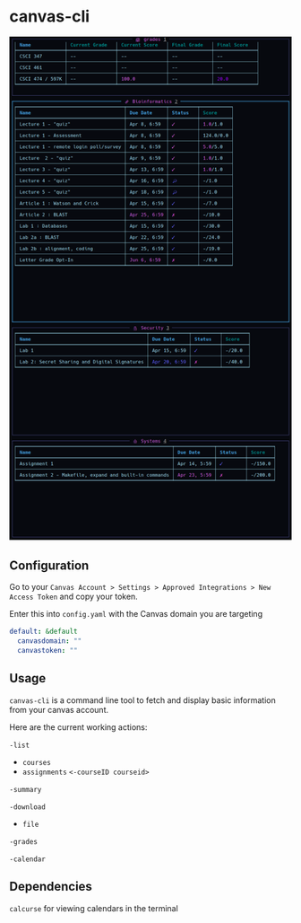 # canvas-cli

![Example with wtfutil](/screenshots/wtfutil.png?raw=true "wtfutil example")

## Configuration
Go to your `Canvas Account > Settings > Approved Integrations > New Access Token` and copy your token.

Enter this into `config.yaml` with the Canvas domain you are targeting

```yaml
default: &default
  canvasdomain: ""
  canvastoken: ""
```

## Usage
`canvas-cli` is a command line tool to fetch and display basic information from your canvas account.

Here are the current working actions:

`-list`
  * `courses`
  * `assignments` `<-courseID courseid>`
 
 `-summary`
 
 `-download`
   * `file`
    
 `-grades`
 
 `-calendar`

## Dependencies

`calcurse` for viewing calendars in the terminal
